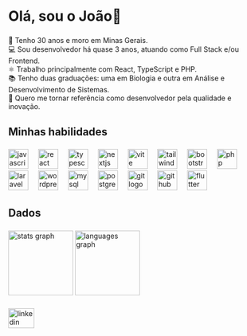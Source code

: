 <h1 align="left">Olá, sou o João👋</h1>

###

<p align="left">📍 Tenho 30 anos e moro em Minas Gerais.<br>💻 Sou desenvolvedor há quase 3 anos, atuando como Full Stack e/ou Frontend. <br>⚛️ Trabalho principalmente com React, TypeScript e PHP.  <br>📚 Tenho duas graduações: uma em Biologia e outra em Análise e Desenvolvimento de Sistemas.<br>🎯 Quero me tornar referência como desenvolvedor pela qualidade e inovação.</p>

###

<h2 align="left">Minhas habilidades</h2>

###

<div align="left">
  <img src="https://cdn.jsdelivr.net/gh/devicons/devicon/icons/javascript/javascript-original.svg" height="40" alt="javascript logo"  />
  <img width="12" />
  <img src="https://cdn.jsdelivr.net/gh/devicons/devicon/icons/react/react-original.svg" height="40" alt="react logo"  />
  <img width="12" />
  <img src="https://cdn.jsdelivr.net/gh/devicons/devicon/icons/typescript/typescript-original.svg" height="40" alt="typescript logo"  />
  <img width="12" />
  <img src="https://cdn.jsdelivr.net/gh/devicons/devicon/icons/nextjs/nextjs-original.svg" height="40" alt="nextjs logo"  />
  <img width="12" />
  <img src="https://skillicons.dev/icons?i=vite" height="40" alt="vite logo"  />
  <img width="12" />
  <img src="https://cdn.simpleicons.org/tailwindcss/06B6D4" height="40" alt="tailwindcss logo"  />
  <img width="12" />
  <img src="https://cdn.simpleicons.org/bootstrap/7952B3" height="40" alt="bootstrap logo"  />
  <img width="12" />
  <img src="https://cdn.simpleicons.org/php/777BB4" height="40" alt="php logo"  />
  <img width="12" />
  <img src="https://cdn.simpleicons.org/laravel/FF2D20" height="40" alt="laravel logo"  />
  <img width="12" />
  <img src="https://cdn.simpleicons.org/wordpress/21759B" height="40" alt="wordpress logo"  />
  <img width="12" />
  <img src="https://cdn.simpleicons.org/mysql/4479A1" height="40" alt="mysql logo"  />
  <img width="12" />
  <img src="https://cdn.simpleicons.org/postgresql/4169E1" height="40" alt="postgresql logo"  />
  <img width="12" />
  <img src="https://cdn.simpleicons.org/git/F05032" height="40" alt="git logo"  />
  <img width="12" />
  <img src="https://cdn.simpleicons.org/github/181717" height="40" alt="github logo"  />
  <img width="12" />
  <img src="https://cdn.simpleicons.org/flutter/02569B" height="40" alt="flutter logo"  />
</div>

###

<h2 align="left">Dados</h2>

###

<div align="left">
  <img src="https://github-readme-stats.vercel.app/api?username=joaogrdev&hide_title=true&hide_rank=true&show_icons=true&include_all_commits=true&count_private=true&disable_animations=false&theme=gotham&locale=pt-br&hide_border=true&order=1" height="130" alt="stats graph"  />
  <img src="https://github-readme-stats.vercel.app/api/top-langs?username=joaogrdev&locale=pt-br&hide_title=true&layout=compact&card_width=320&langs_count=5&theme=gotham&hide_border=true&order=2" height="130" alt="languages graph"  />
</div>

###

<div align="left">
  <a href="https://www.linkedin.com/in/joaogrs/" target="_blank">
    <img src="https://raw.githubusercontent.com/maurodesouza/profile-readme-generator/master/src/assets/icons/social/linkedin/default.svg" width="52" height="40" alt="linkedin logo"  />
  </a>
</div>

###
